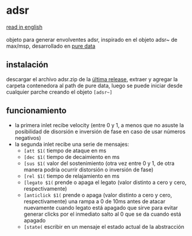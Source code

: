 # adsr
[read in english](https://github.com/teaecetyrannis/adsr/blob/main/README_EN.md)
<br><br>
objeto para generar envolventes adsr, inspirado en el objeto adsr~ de max/msp, desarrollado en [pure data](https://github.com/pure-data/pure-data)


## instalación
descargar el archivo adsr.zip de la [última release](https://github.com/teaecetyrannis/adsr/releases/tag/v1.0), extraer y agregar la carpeta contenedora al path de pure data, luego se puede iniciar desde cualquier parche creando el objeto `[adsr~]`


## funcionamiento
- la primera inlet recibe velocity (entre 0 y 1, a menos que no asuste la posibilidad de disorsión e inversión de fase en caso de usar números negativos)
- la segunda inlet recibe una serie de mensajes:
    - `[att $1(` tiempo de ataque en ms
    - `[dec $1(` tiempo de decaimiento en ms
    - `[sus $1(` valor del sostenimiento (otra vez entre 0 y 1, de otra manera podría ocurrir distorsión o inversión de fase)
    - `[rel $1(` tiempo de relajamiento en ms
    - `[legato $1(` prende o apaga el legato (valor distinto a cero y cero, respectivamente)
    - `[anticlick $1(` prende o apaga (valor distinto a cero y cero, respectivamente) una rampa a 0 de 10ms antes de atacar nuevamente cuando legato está apagado que sirve para evitar generar clicks por el inmediato salto al 0 que se da cuando está apagado
    - `[state(` escribir en un mensaje el estado actual de la abstracción

